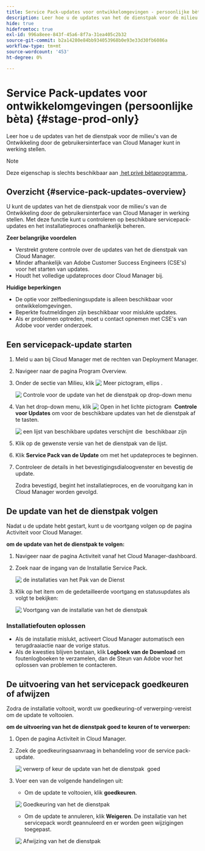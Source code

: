 ```yaml
---
title: Service Pack-updates voor ontwikkelomgevingen - persoonlijke bèta
description: Leer hoe u de updates van het de dienstpak voor de milieu's van de Ontwikkeling door de gebruikersinterface van Cloud Manager kunt in werking stellen.
hide: true
hidefromtoc: true
exl-id: 996a8eee-843f-45a6-8f7a-31ea405c2b32
source-git-commit: b2a14280e84bb934053968b0e93e33d30fb6086a
workflow-type: tm+mt
source-wordcount: '453'
ht-degree: 0%

---
```


# Service Pack-updates voor ontwikkelomgevingen (persoonlijke bèta) {#stage-prod-only}

Leer hoe u de updates van het de dienstpak voor de milieu&#39;s van de Ontwikkeling door de gebruikersinterface van Cloud Manager kunt in werking stellen.

>[!NOTE]
>
>Deze eigenschap is slechts beschikbaar aan [&#x200B; het privé bètaprogramma &#x200B;](/help/release-notes/current.md#beta-program).

## Overzicht {#service-pack-updates-overview}

U kunt de updates van het de dienstpak voor de milieu&#39;s van de Ontwikkeling door de gebruikersinterface van Cloud Manager in werking stellen. Met deze functie kunt u controleren op beschikbare servicepack-updates en het installatieproces onafhankelijk beheren.

**Zeer belangrijke voordelen**

* Verstrekt grotere controle over de updates van het de dienstpak van Cloud Manager.
* Minder afhankelijk van Adobe Customer Success Engineers (CSE&#39;s) voor het starten van updates.
* Houdt het volledige updateproces door Cloud Manager bij.

**Huidige beperkingen**

* De optie voor zelfbedieningsupdate is alleen beschikbaar voor ontwikkelomgevingen.
* Beperkte foutmeldingen zijn beschikbaar voor mislukte updates.
* Als er problemen optreden, moet u contact opnemen met CSE&#39;s van Adobe voor verder onderzoek.

## Een servicepack-update starten

1. Meld u aan bij Cloud Manager met de rechten van Deployment Manager.
1. Navigeer naar de pagina Program Overview.
1. Onder de sectie van Milieu, klik ![&#x200B; Meer pictogram, ellips &#x200B;](https://spectrum.adobe.com/static/icons/workflow_18/Smock_More_18_N.svg).

   ![&#x200B; Controle voor de update van het de dienstpak op drop-down menu &#x200B;](/help/using/assets/service-pack-check-for-updates.png)

1. Van het drop-down menu, klik ![&#x200B; Open in het lichte pictogram &#x200B;](https://spectrum.adobe.com/static/icons/workflow_18/Smock_OpenInLight_18_N.svg) **Controle voor Updates** om voor de beschikbare updates van het de dienstpak af te tasten.

   ![&#x200B; een lijst van beschikbare updates verschijnt die &#x200B;](/help/using/assets/service-pack-versions.png) beschikbaar zijn

1. Klik op de gewenste versie van het de dienstpak van de lijst.
1. Klik **Service Pack van de Update** om met het updateproces te beginnen.
1. Controleer de details in het bevestigingsdialoogvenster en bevestig de update.

   Zodra bevestigd, begint het installatieproces, en de vooruitgang kan in Cloud Manager worden gevolgd.

## De update van het de dienstpak volgen

Nadat u de update hebt gestart, kunt u de voortgang volgen op de pagina Activiteit voor Cloud Manager.

**om de update van het de dienstpak te volgen:**

1. Navigeer naar de pagina Activiteit vanaf het Cloud Manager-dashboard.
1. Zoek naar de ingang van de Installatie Service Pack.

   ![&#x200B; de installaties van het Pak van de Dienst &#x200B;](/help/using/assets/service-pack-installation.png)

1. Klik op het item om de gedetailleerde voortgang en statusupdates als volgt te bekijken:

   ![&#x200B; Voortgang van de installatie van het de dienstpak &#x200B;](/help/using/assets/service-pack-progression.png)

### Installatiefouten oplossen

* Als de installatie mislukt, activeert Cloud Manager automatisch een terugdraaiactie naar de vorige status.
* Als de kwesties blijven bestaan, klik **Logboek van de Download** om foutenlogboeken te verzamelen, dan de Steun van Adobe voor het oplossen van problemen te contacteren.

## De uitvoering van het servicepack goedkeuren of afwijzen

Zodra de installatie voltooit, wordt uw goedkeuring-of verwerping-vereist om de update te voltooien.

**om de uitvoering van het de dienstpak goed te keuren of te verwerpen:**

1. Open de pagina Activiteit in Cloud Manager.
1. Zoek de goedkeuringsaanvraag in behandeling voor de service pack-update.

   ![&#x200B; verwerp of keur de update van het de dienstpak &#x200B;](/help/using/assets/service-pack-reject-approve.png) goed

1. Voer een van de volgende handelingen uit:

   * Om de update te voltooien, klik **goedkeuren**.

   ![&#x200B; Goedkeuring van het de dienstpak &#x200B;](/help/using/assets/service-pack-approve.png)

   * Om de update te annuleren, klik **Weigeren**.
De installatie van het servicepack wordt geannuleerd en er worden geen wijzigingen toegepast.

   ![&#x200B; Afwijzing van het de dienstpak &#x200B;](/help/using/assets/service-pack-reject.png)
